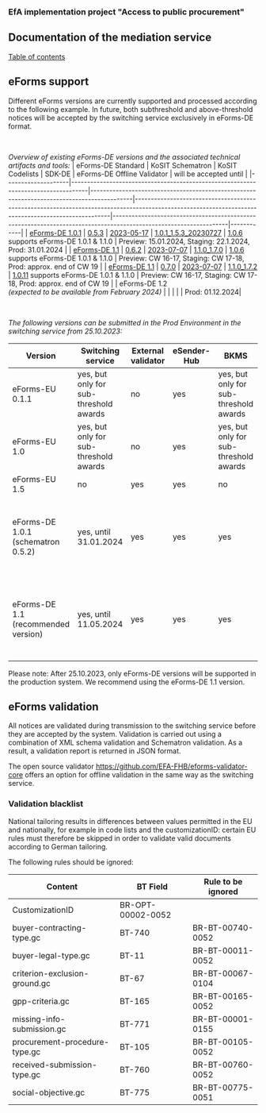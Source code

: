 ### EfA implementation project "Access to public procurement"
## Documentation of the mediation service
[Table of contents](/documentation/documentation.md)
<br>

## eForms support
Different eForms versions are currently supported and processed according to the following example. In future, both subthreshold and above-threshold notices will be accepted by the switching service exclusively in eForms-DE format.

<br>

*Overview of existing eForms-DE versions and the associated technical artifacts and tools:*
| eForms-DE Standard | KoSIT Schematron | KoSIT Codelists | SDK-DE | eForms-DE Offline Validator | will be accepted until |
|--------------------|-----------------------------------------------------------------------------------|-------------------------------------------------------------------------------------------|----------------------------------------------------------------------------------------------------------------------------------------------------|------------------------------------------------------------------------------------------------------------------|------------|
| [eForms-DE 1.0.1](https://xeinkauf.de/app/uploads/2023/03/specification-eforms-de-v1.0.1.pdf) | [0.5.3](https://projekte.kosit.org/eforms/eforms-de-schematron/-/releases/v0.5.3) | [2023-05-17](https://projekte.kosit.org/eforms/eforms-de-codelist/-/releases/v2023-05-17) | [1.0.1_1.5.3_20230727](https://gitlab.opencode.de/OC000008125155/SDK-eforms-de/-/tree/SDK-DE_1.0.1_1.5.3_20230727?ref_type=tags) | [1.0.6](https://github.com/EFA-FHB/eforms-validator-core/releases/tag/1.0.6) supports eForms-DE 1.0.1 & 1.1.0 | Preview: 15.01.2024, Staging: 22.1.2024, Prod: 31.01.2024 |
| [eForms-DE 1.1](https://xeinkauf.de/app/uploads/2023/08/specification-eforms-de-v1.1.0.pdf) | [0.6.2](https://projekte.kosit.org/eforms/eforms-de-schematron/-/releases/v0.6.2) | [2023-07-07](https://projekte.kosit.org/eforms/eforms-de-codelist/-/releases/v2023-07-07) | [1.1.0_1.7.0](https://gitlab.opencode.de/OC000008125155/SDK-eforms-de/-/tags/SDK-DE_1.1.0_1.7.0) | [1.0.6](https://github.com/EFA-FHB/eforms-validator-core/releases/tag/1.0.6) supports eForms-DE 1.0.1 & 1.1.0 | Preview: CW 16-17, Staging: CW 17-18, Prod: approx. end of CW 19 |
| [eForms-DE 1.1](https://xeinkauf.de/app/uploads/2023/08/specification-eforms-de-v1.1.0.pdf) | [0.7.0](https://projekte.kosit.org/eforms/eforms-de-schematron/-/releases/v0.7.0) | [2023-07-07](https://projekte.kosit.org/eforms/eforms-de-codelist/-/releases/v2023-07-07) | [1.1.0_1.7.2](https://gitlab.opencode.de/OC000008125155/SDK-eforms-de/-/tags/SDK-DE_1.1.0_1.7.2) | [1.0.11](https://github.com/EFA-FHB/eforms-validator-core/releases/tag/1.0.11) supports eForms-DE 1.0.1 & 1.1.0 | Preview: CW 16-17, Staging: CW 17-18, Prod: approx. end of CW 19 |
| eForms-DE 1.2 <br>*(expected to be available from February 2024)* | | | | | Prod: 01.12.2024|


<br>

*The following versions can be submitted in the Prod Environment in the switching service from 25.10.2023:*

| Version | Switching service | External validator | eSender-Hub | BKMS | TED |
| ------------------------------------- | ------------------------------- | ------------------ | ---------- | --------- | ------------ |
| eForms-EU 0.1.1 | yes, but only for sub-threshold awards | no | yes | yes, but only for sub-threshold awards | no |
| eForms-EU 1.0 | yes, but only for sub-threshold awards | no | yes | yes, but only for sub-threshold awards | no |
| eForms-EU 1.5 | no | yes | yes | no | yes, until 31.01.2024 |
| eForms-DE 1.0.1 (schematron 0.5.2) | yes, until 31.01.2024 | yes | yes | yes | yes, after conversion in the eSender Hub to eForms-EU 1.5.2, until 31.01.2024 |
| eForms-DE 1.1 (recommended version) | yes, until 11.05.2024 | yes | yes | yes | yes, after conversion in the eSender Hub to eForms-EU 1.7.0, until 11.05.2024 |

Please note: After 25.10.2023, only eForms-DE versions will be supported in the production system. We recommend using the eForms-DE 1.1 version.

## eForms validation
All notices are validated during transmission to the switching service before they are accepted by the system. Validation is carried out using a combination of XML schema validation and Schematron validation. As a result, a validation report is returned in JSON format.

The open source validator https://github.com/EFA-FHB/eforms-validator-core offers an option for offline validation in the same way as the switching service.

### Validation blacklist

National tailoring results in differences between values permitted in the EU and nationally, for example in code lists and the customizationID: certain EU rules must therefore be skipped in order to validate valid documents according to German tailoring.

The following rules should be ignored:

| Content | BT Field | Rule to be ignored |
| ----------------------------- | -------- | ------------------ |
| CustomizationID | BR-OPT-00002-0052 |
| buyer-contracting-type.gc | BT-740 | BR-BT-00740-0052 |
| buyer-legal-type.gc | BT-11 | BR-BT-00011-0052 |
| criterion-exclusion-ground.gc | BT-67 | BR-BT-00067-0104 |
| gpp-criteria.gc | BT-165 | BR-BT-00165-0052 |
| missing-info-submission.gc | BT-771 | BR-BT-00001-0155 |
| procurement-procedure-type.gc | BT-105 | BR-BT-00105-0052 |
| received-submission-type.gc | BT-760 | BR-BT-00760-0052 |
| social-objective.gc | BT-775 | BR-BT-00775-0051 |




